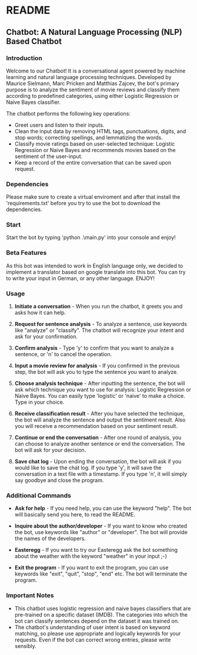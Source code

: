 # README

## Chatbot: A Natural Language Processing (NLP) Based Chatbot

### Introduction

Welcome to our Chatbot! It is a conversational agent powered by machine learning and natural language processing techniques. Developed by Maurice Sielmann, Marc Pricken and Matthias Zajcev, the bot's primary purpose is to analyze the sentiment of movie reviews and classify them according to predefined categories, using either Logistic Regression or Naive Bayes classifier. 

The chatbot performs the following key operations:

- Greet users and listen to their inputs.
- Clean the input data by removing HTML tags, punctuations, digits, and stop words; correcting spellings, and lemmatizing the words.
- Classify movie ratings based on user-selected technique: Logistic Regression or Naive Bayes and recommends movies based on the sentiment of the user-input.
- Keep a record of the entire conversation that can be saved upon request.

### Dependencies
Please make sure to create a virtual enviroment and after that install the 'requirements.txt' before you try to use the bot to download the dependencies.

### Start
Start the bot by typing 'python .\main.py' into your console and enjoy!

### Beta Features

As this bot was intended to work in English language only, we decided to implement a translator based on google translate into this bot. You can try to write your input in German, or any other language. 
ENJOY! 

### Usage

1. **Initiate a conversation** - When you run the chatbot, it greets you and asks how it can help. 

2. **Request for sentence analysis** - To analyze a sentence, use keywords like "analyze" or "classify". The chatbot will recognize your intent and ask for your confirmation.

3. **Confirm analysis** - Type 'y' to confirm that you want to analyze a sentence, or 'n' to cancel the operation.

4. **Input a movie review for analysis** - If you confirmed in the previous step, the bot will ask you to type the sentence you want to analyze.

5. **Choose analysis technique** - After inputting the sentence, the bot will ask which technique you want to use for analysis: Logistic Regression or Naive Bayes. You can easily type 'logistic' or 'naive' to make a choice. Type in your choice.

6. **Receive classification result** - After you have selected the technique, the bot will analyze the sentence and output the sentiment result. Also you will receive a recommendation based on your sentiment result.

7. **Continue or end the conversation** - After one round of analysis, you can choose to analyze another sentence or end the conversation. The bot will ask for your decision.

8. **Save chat log** - Upon ending the conversation, the bot will ask if you would like to save the chat log. If you type 'y', it will save the conversation in a text file with a timestamp. If you type 'n', it will simply say goodbye and close the program.


### Additional Commands

- **Ask for help** - If you need help, you can use the keyword "help". The bot will basically send you here, to read the README.

- **Inquire about the author/developer** - If you want to know who created the bot, use keywords like "author" or "developer". The bot will provide the names of the developers.

- **Easteregg** - If you want to try our Easteregg ask the bot something about the weather with the keyword "weather" in your input ;-)

- **Exit the program** - If you want to exit the program, you can use keywords like "exit", "quit", "stop", "end" etc. The bot will terminate the program.

### Important Notes

- This chatbot uses logistic regression and naive bayes classifiers that are pre-trained on a specific dataset (IMDB). The categories into which the bot can classify sentences depend on the dataset it was trained on.
- The chatbot's understanding of user intent is based on keyword matching, so please use appropriate and logically keywords for your requests. Even if the bot can correct wrong entries, please write sensibly.


